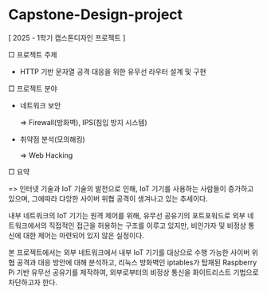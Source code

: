 # Capstone-Design-project
[ 2025 - 1학기 캡스톤디자인 프로젝트 ]

□ 프로젝트 주제
   - HTTP 기반 문자열 공격 대응을 위한 유무선 라우터 설계 및 구현

□ 프로젝트 분야
   - 네트워크 보안
     
     => Firewall(방화벽), IPS(침입 방지 시스템)

   - 취약점 분석(모의해킹)
     
     => Web Hacking

□ 요약

   => 인터넷 기술과 IoT 기술의 발전으로 인해, IoT 기기를 사용하는 사람들이 증가하고 있으며, 그에따라 댜앙한 사이버 위협 공격이 생겨나고 있는 추세이다. 
   
   내부 네트워크의 IoT 기기는 원격 제어를 위해, 유무선 공유기의 포트포워드로 외부 네트워크에서의 직접적인 접근을 허용하는 구조를 이루고 있지만, 비인가자 및 비정상 통신에 대한 제어는 마련되어 있지 않은 실정이다.
   
   본 프로젝트에서는 외부 네트워크에서 내부 IoT 기기를 대상으로 수행 가능한 사이버 위협 공격과 대응 방안에 대해 분석하고, 리눅스 방화벽인 iptables가 탑재된 Raspberry Pi 기반 유무선 공유기를 제작하여, 외부로부터의 비정상 통신을 화이트리스트 기법으로 차단하고자 한다.
